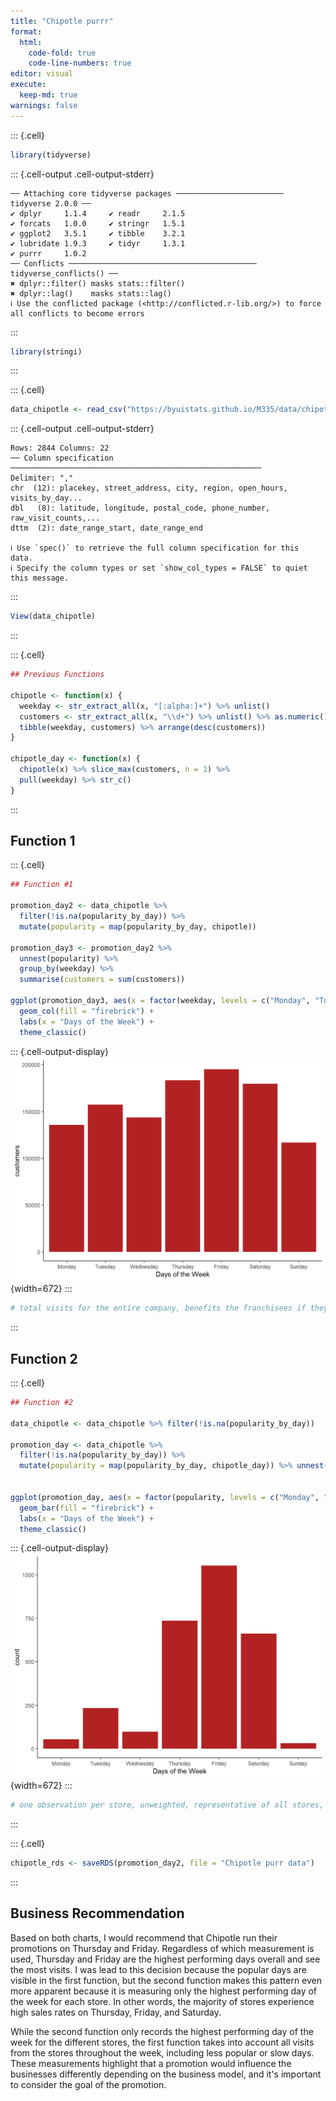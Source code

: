```yaml
---
title: "Chipotle purrr"
format: 
  html:
    code-fold: true
    code-line-numbers: true
editor: visual
execute: 
  keep-md: true
warnings: false
---
```



::: {.cell}

```{.r .cell-code}
library(tidyverse)
```

::: {.cell-output .cell-output-stderr}

```
── Attaching core tidyverse packages ──────────────────────── tidyverse 2.0.0 ──
✔ dplyr     1.1.4     ✔ readr     2.1.5
✔ forcats   1.0.0     ✔ stringr   1.5.1
✔ ggplot2   3.5.1     ✔ tibble    3.2.1
✔ lubridate 1.9.3     ✔ tidyr     1.3.1
✔ purrr     1.0.2     
── Conflicts ────────────────────────────────────────── tidyverse_conflicts() ──
✖ dplyr::filter() masks stats::filter()
✖ dplyr::lag()    masks stats::lag()
ℹ Use the conflicted package (<http://conflicted.r-lib.org/>) to force all conflicts to become errors
```


:::

```{.r .cell-code}
library(stringi)
```
:::

::: {.cell}

```{.r .cell-code}
data_chipotle <- read_csv("https://byuistats.github.io/M335/data/chipotle_reduced.csv")
```

::: {.cell-output .cell-output-stderr}

```
Rows: 2844 Columns: 22
── Column specification ────────────────────────────────────────────────────────
Delimiter: ","
chr  (12): placekey, street_address, city, region, open_hours, visits_by_day...
dbl   (8): latitude, longitude, postal_code, phone_number, raw_visit_counts,...
dttm  (2): date_range_start, date_range_end

ℹ Use `spec()` to retrieve the full column specification for this data.
ℹ Specify the column types or set `show_col_types = FALSE` to quiet this message.
```


:::

```{.r .cell-code}
View(data_chipotle)
```
:::

::: {.cell}

```{.r .cell-code}
## Previous Functions

chipotle <- function(x) {
  weekday <- str_extract_all(x, "[:alpha:]+") %>% unlist()
  customers <- str_extract_all(x, "\\d+") %>% unlist() %>% as.numeric()
  tibble(weekday, customers) %>% arrange(desc(customers))
}

chipotle_day <- function(x) {
  chipotle(x) %>% slice_max(customers, n = 1) %>% 
  pull(weekday) %>% str_c()
}
```
:::


## Function 1

::: {.cell}

```{.r .cell-code}
## Function #1

promotion_day2 <- data_chipotle %>% 
  filter(!is.na(popularity_by_day)) %>% 
  mutate(popularity = map(popularity_by_day, chipotle))

promotion_day3 <- promotion_day2 %>% 
  unnest(popularity) %>% 
  group_by(weekday) %>% 
  summarise(customers = sum(customers))

ggplot(promotion_day3, aes(x = factor(weekday, levels = c("Monday", "Tuesday", "Wednesday", "Thursday", "Friday", "Saturday", "Sunday")), y = customers)) + 
  geom_col(fill = "firebrick") +
  labs(x = "Days of the Week") +
  theme_classic()
```

::: {.cell-output-display}
![](Chipotle-purrr_files/figure-html/unnamed-chunk-4-1.png){width=672}
:::

```{.r .cell-code}
# total visits for the entire company, benefits the franchisees if they pay a monthly subscription and benefit from the label doing well
```
:::


## Function 2

::: {.cell}

```{.r .cell-code}
## Function #2

data_chipotle <- data_chipotle %>% filter(!is.na(popularity_by_day))

promotion_day <- data_chipotle %>%
  filter(!is.na(popularity_by_day)) %>%
  mutate(popularity = map(popularity_by_day, chipotle_day)) %>% unnest(popularity)
  

ggplot(promotion_day, aes(x = factor(popularity, levels = c("Monday", "Tuesday", "Wednesday", "Thursday", "Friday", "Saturday", "Sunday")))) +
  geom_bar(fill = "firebrick") +
  labs(x = "Days of the Week") +
  theme_classic()
```

::: {.cell-output-display}
![](Chipotle-purrr_files/figure-html/unnamed-chunk-5-1.png){width=672}
:::

```{.r .cell-code}
# one observation per store, unweighted, representative of all stores, benefits the franchisees if 
```
:::

::: {.cell}

```{.r .cell-code}
chipotle_rds <- saveRDS(promotion_day2, file = "Chipotle purr data")
```
:::



## Business Recommendation

Based on both charts, I would recommend that Chipotle run their promotions on Thursday and Friday. Regardless of which measurement is used, Thursday and Friday are the highest performing days overall and see the most visits. I was lead to this decision because the popular days are visible in the first function, but the second function makes this pattern even more apparent because it is measuring only the highest performing day of the week for each store. In other words, the majority of stores experience high sales rates on Thursday, Friday, and Saturday.

While the second function only records the highest performing day of the week for the different stores, the first function takes into account all visits from the stores throughout the week, including less popular or slow days. These measurements highlight that a promotion would influence the businesses differently depending on the business model, and it's important to consider the goal of the promotion.
